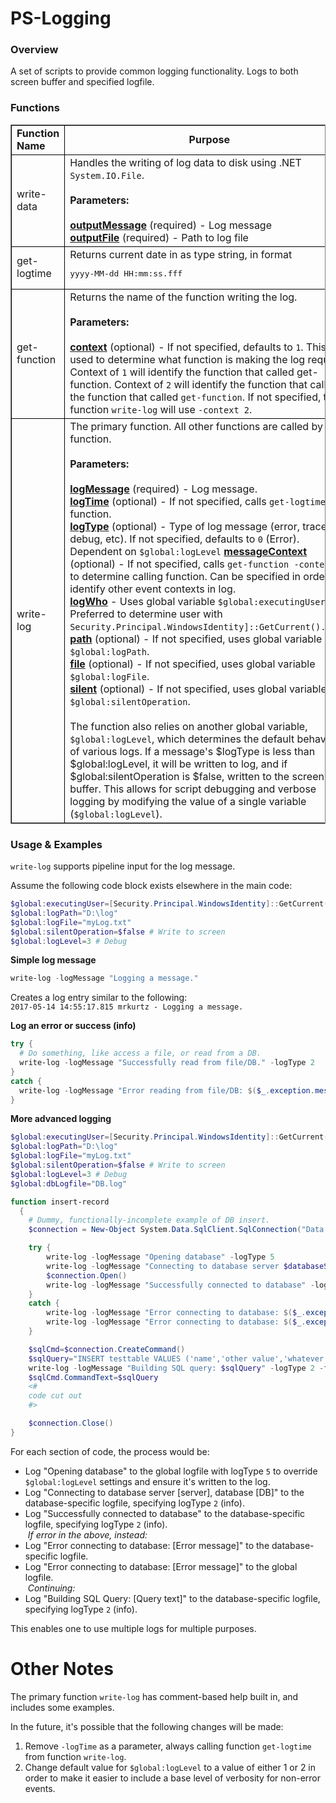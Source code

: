 # PS-Logging

### Overview

A set of scripts to provide common logging functionality. Logs to both screen buffer and specified logfile.

### Functions


<table border="1" style="border-collapse: collapse; border-style:solid;">
	<tr>
		<td width="200" style="border: 1px solid black;"><strong>Function Name</strong></td>
		<td align="center" style="border: 1px solid black;"><strong>Purpose</strong></td>
	</tr>
	<tr>
		<td align="left" style="border: 1px solid black;">write-data</td>
		<td align="left" style="border: 1px solid black;">Handles the writing of log data to disk using .NET <code>System.IO.File</code>.
			<br>
			<br>
			<strong>Parameters:</strong>
			<br>
			<br>
			<strong style="text-decoration: underline;">outputMessage</strong> (required) - Log message
			<br>
			<strong style="text-decoration: underline;">outputFile</strong> (required) - Path to log file</td>
	</tr>
	<tr>
		<td align="left" style="border: 1px solid black;">get-logtime</td>
		<td align="left" style="border: 1px solid black;">Returns current date in as type string, in format <pre>yyyy-MM-dd HH:mm:ss.fff</pre></td>
	</tr>
	<tr>
		<td align="left" style="border: 1px solid black;">get-function</td>
		<td align="left" style="border: 1px solid black;">Returns the name of the function writing the log.
			<br>
			<br>
			<strong>Parameters:</strong>
			<br>
			<br>
			<strong style="text-decoration: underline;">context</strong> (optional) - If not specified, defaults to <code>1</code>. This is used to determine what function is making the log request. Context of <code>1</code> will identify the function that called get-function. Context of <code>2</code> will identify the function that called the function that called <code>get-function</code>. If not specified, the function <code>write-log</code> will use <code>-context 2</code>.</td>
	</tr>
	<tr>
		<td align="left" style="border: 1px solid black;">write-log</td>
		<td align="left" style="border: 1px solid black;">The primary function. All other functions are called by this function.
			<br>
			<br>
			<strong>Parameters:</strong>
			<br>
			<br>
			<strong style="text-decoration: underline;">logMessage</strong> (required) - Log message.
			<br>
			<strong style="text-decoration: underline;">logTime</strong> (optional) - If not specified, calls <code>get-logtime</code> function.
			<br>
			<strong style="text-decoration: underline;">logType</strong> (optional) - Type of log message (error, trace, debug, etc). If not specified, defaults to <code>0</code> (Error). Dependent on <code>$global:logLevel</code (see below).
			<br>
			<strong style="text-decoration: underline;">messageContext</strong> (optional) - If not specified, calls <code>get-function -context 2</code> to determine calling function. Can be specified in order to identify other event contexts in log.
			<br>
			<strong style="text-decoration: underline;">logWho</strong> - Uses global variable <code>$global:executingUser</code>. Preferred to determine user with <code>Security.Principal.WindowsIdentity]::GetCurrent().Name</code>.
			<br>
			<strong style="text-decoration: underline;">path</strong> (optional) - If not specified, uses global variable <code>$global:logPath</code>.
			<br>
			<strong style="text-decoration: underline;">file</strong> (optional) - If not specified, uses global variable <code>$global:logFile</code>.
			<br>
			<strong style="text-decoration: underline;">silent</strong> (optional) - If not specified, uses global variable <code>$global:silentOperation</code>.
			<br>
			<br>
			The function also relies on another global variable, <code>$global:logLevel</code>, which determines the default behavior of various logs. If a message's $logType is less than $global:logLevel, it will be written to log, and if $global:silentOperation is $false, written to the screen buffer. This allows for script debugging and verbose logging by modifying the value of a single variable (<code>$global:logLevel</code>).</td>
	</tr>
</table>


### Usage & Examples

`write-log` supports pipeline input for the log message.

Assume the following code block exists elsewhere in the main code:

```Powershell
$global:executingUser=[Security.Principal.WindowsIdentity]::GetCurrent().Name
$global:logPath="D:\log"
$global:logFile="myLog.txt"
$global:silentOperation=$false # Write to screen
$global:logLevel=3 # Debug
```

**Simple log message**

```Powershell
write-log -logMessage "Logging a message."
```

Creates a log entry similar to the following:  
   `2017-05-14 14:55:17.815 mrkurtz - Logging a message.`

**Log an error or success (info)**

```Powershell
try {
  # Do something, like access a file, or read from a DB.
  write-log -logMessage "Successfully read from file/DB." -logType 2
}
catch {
  write-log -logMessage "Error reading from file/DB: $($_.exception.message)"
}
```

**More advanced logging**

```Powershell
$global:executingUser=[Security.Principal.WindowsIdentity]::GetCurrent().Name
$global:logPath="D:\log"
$global:logFile="myLog.txt"
$global:silentOperation=$false # Write to screen
$global:logLevel=3 # Debug
$global:dbLogfile="DB.log"

function insert-record
  {
    # Dummy, functionally-incomplete example of DB insert.
    $connection = New-Object System.Data.SqlClient.SqlConnection("Data Source=$databaseServer; Initial Catalog=$databaseName; Integrated Security=SSPI")

    try {
        write-log -logMessage "Opening database" -logType 5
        write-log -logMessage "Connecting to database server $databaseServer, database $databaseName" -logType 2 -file $global:dbLogFile 
        $connection.Open()
        write-log -logMessage "Successfully connected to database" -logType 2 -file $global:dbLogFile 
    }
    catch {
        write-log -logMessage "Error connecting to database: $($_.exception.message)" -file $global:dbLogFile 
        write-log -logMessage "Error connecting to database: $($_.exception.message)"
    }

    $sqlCmd=$connection.CreateCommand()
    $sqlQuery="INSERT testtable VALUES ('name','other value','whatever')"
    write-log -logMessage "Building SQL query: $sqlQuery" -logType 2 -file $global:dbLogFile
    $sqlCmd.CommandText=$sqlQuery
    <#
    code cut out
    #>

    $connection.Close()
}
```
For each section of code, the process would be:
* Log "Opening database" to the global logfile with logType `5` to override `$global:logLevel` settings and ensure it's written to the log.
* Log "Connecting to database server [server], database [DB]" to the database-specific logfile, specifying logType `2` (info).
* Log "Successfully connected to database" to the database-specific logfile, specifying logType `2` (info).  
&nbsp;*If error in the above, instead:*
* Log "Error connecting to database: [Error message]" to the database-specific logfile.
* Log "Error connecting to database: [Error message]" to the global logfile.  
&nbsp;*Continuing:*
* Log "Building SQL Query: [Query text]" to the database-specific logfile, specifying logType `2` (info).

This enables one to use multiple logs for multiple purposes.


# Other Notes

The primary function `write-log` has comment-based help built in, and includes some examples.

In the future, it's possible that the following changes will be made:
1. Remove `-logTime` as a parameter, always calling function `get-logtime` from function `write-log`.
2. Change default value for `$global:logLevel` to a value of either 1 or 2 in order to make it easier to include a base level of verbosity for non-error events.